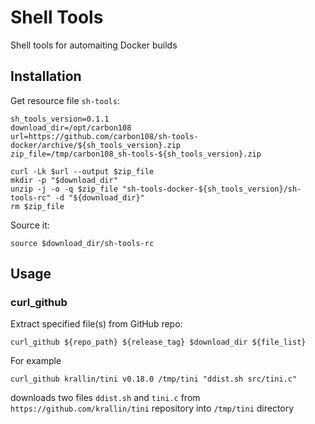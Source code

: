 # Shell Tools

Shell tools for automaiting Docker builds

## Installation

Get resource file `sh-tools`:

    sh_tools_version=0.1.1
    download_dir=/opt/carbon108
    url=https://github.com/carbon108/sh-tools-docker/archive/${sh_tools_version}.zip
    zip_file=/tmp/carbon108_sh-tools-${sh_tools_version}.zip
    
    curl -Lk $url --output $zip_file 
    mkdir -p "$download_dir"
    unzip -j -o -q $zip_file "sh-tools-docker-${sh_tools_version}/sh-tools-rc" -d "${download_dir}"
    rm $zip_file

Source it:

    source $download_dir/sh-tools-rc

## Usage

### curl_github

Extract specified file(s) from GitHub repo:

    curl_github ${repo_path} ${release_tag} $download_dir ${file_list}
     
For example 
 
    curl_github krallin/tini v0.18.0 /tmp/tini "ddist.sh src/tini.c" 
 
downloads two files `ddist.sh` and `tini.c` from `https://github.com/krallin/tini` repository into `/tmp/tini` 
directory
 